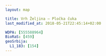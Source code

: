 ```yaml
---
layout: map

title: Vrh Željina – Pločka čuka
last_modified_at: 2018-05-21T22:45:14+02:00

WDPA: [555588964]
BioRaS: [459]
geoSrbija:
  L1_183: [154]
---
```

